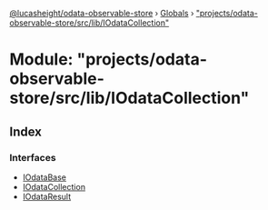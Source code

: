 [@lucasheight/odata-observable-store](../README.md) › [Globals](../globals.md) › ["projects/odata-observable-store/src/lib/IOdataCollection"](_projects_odata_observable_store_src_lib_iodatacollection_.md)

# Module: "projects/odata-observable-store/src/lib/IOdataCollection"

## Index

### Interfaces

* [IOdataBase](../interfaces/_projects_odata_observable_store_src_lib_iodatacollection_.iodatabase.md)
* [IOdataCollection](../interfaces/_projects_odata_observable_store_src_lib_iodatacollection_.iodatacollection.md)
* [IOdataResult](../interfaces/_projects_odata_observable_store_src_lib_iodatacollection_.iodataresult.md)
